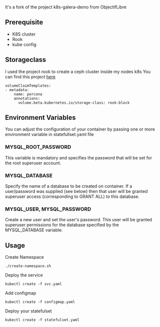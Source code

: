 It's a fork of the project k8s-galera-demo from ObjectifLibre

## Prerequisite

- K8S cluster
- Rook
- kube config 

## Storageclass

I used the project rook to create a ceph cluster inside my nodes k8s
You can find this project [here](https://github.com/rook/rook)

```
volumeClaimTemplates:
- metadata:
    name: percona
    annotations:
      volume.beta.kubernetes.io/storage-class: rook-block
```
## Environment Variables

You can adjust the configuration of your container by passing one or more environment variable in statefullset.yaml file

### MYSQL_ROOT_PASSWORD
This variable is mandatory and specifies the password that will be set for the root superuser account.

### MYSQL_DATABASE
Specify the name of a database to be created on container. If a user/password was supplied (see below) then that user will be granted superuser access (corresponding to GRANT ALL) to this database.

### MYSQL_USER, MYSQL_PASSWORD
Create a new user and set the user's password. This user will be granted superuser permissions for the database specified by the MYSQL_DATABASE variable.

## Usage

Create Namespace
```
./create-namespace.sh
```
Deploy the service
```
kubectl create -f svc.yaml
```
Add configmap
```
kubectl create -f configmap.yaml
```
Deploy your statefulset
```
kubectl create -f statefulset.yaml
```

